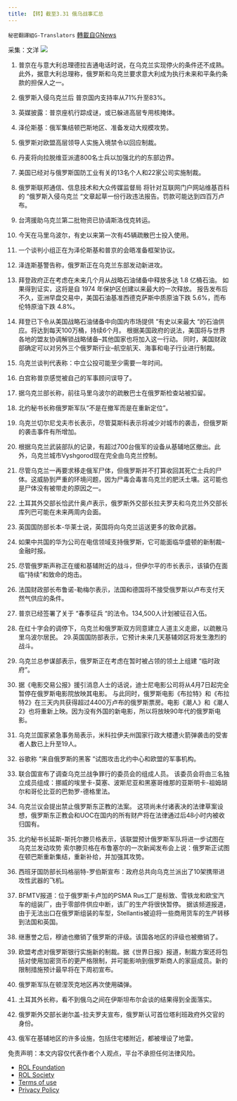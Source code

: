 ```yaml
---
title: 【转】截至3.31 俄乌战事汇总
---
```

`秘密翻譯組G-Translators` [轉載自GNews](https://gnews.org/zh-hans/2265489/)

采集：文洋
![](https://assets.gnews.org/wp-content/uploads/2022/03/16487529321.png) 
1. 普京在与意大利总理德拉吉通电话时说，在乌克兰实现停火的条件还不成熟。
此外，据意大利总理称，俄罗斯和乌克兰要求意大利成为执行未来和平条约条款的担保人之一。

1. 俄罗斯入侵乌克兰后 普京国内支持率从71%升至83%。
2. 英媒披露：普京座机行踪成谜，或已躲进高层专用核掩体。
3. 泽伦斯基：俄军集结顿巴斯地区、准备发动大规模攻势。
4. 俄罗斯对欧盟高层领导人实施入境禁令以回应制裁。
5. 丹麦将向拉脱维亚派遣800名士兵以加强北约的东部边界。
6. 美国已经对与俄罗斯国防工业有关的13名个人和22家公司实施制裁。
7. 俄罗斯联邦通信、信息技术和大众传媒监督局 将针对互联网门户网站维基百科的 “俄罗斯入侵乌克兰 “文章起草一份行政违法报告。罚款可能达到四百万卢布。
8. 台湾援助乌克兰第二批物资已协请斯洛伐克转运。
9. 今天在马里乌波尔，有史以来第一次有45辆疏散巴士投入使用。
10. 一个谈判小组正在为泽伦斯基和普京的会晤准备框架协议。
11. 泽连斯基警告称，俄罗斯正在乌克兰东部发动新进攻。
12. 拜登政府正在考虑在未来几个月从战略石油储备中释放多达 1.8 亿桶石油。
如果得到证实，这将是自 1974 年保护区创建以来最大的一次释放。
报告发布后不久，亚洲早盘交易中，美国石油基准西德克萨斯中质原油下跌 5.6%，而布伦特原油下跌 4.8%。
13. 拜登已下令从美国战略石油储备中向国内市场提供 “有史以来最大 “的石油供应。将达到每天100万桶，持续6个月。
根据美国政府的说法，美国将与世界各地的盟友协调解锁战略储备–其他国家也将加入这一行动。
同时，美国财政部确定可以对另外三个俄罗斯行业–航空航天、海事和电子行业进行制裁。
14. 乌克兰谈判代表称：中立公投可能至少需要一年时间。
15. 白宫称普京感觉被自己的军事顾问误导了。
16. 据乌克兰部长称，前往马里乌波尔的疏散巴士在俄罗斯检查站被扣留。
17. 北约秘书长称俄罗斯军队“不是在撤军而是在重新定位”。
18. 乌克兰切尔尼戈夫市长表示，尽管莫斯科表示将减少对城市的袭击，但俄罗斯的袭击事件有所增加。
19. 根据乌克兰武装部队的记录，有超过700台俄军的设备从基辅地区撤出。此外，乌克兰城市Vyshgorod现在完全由乌克兰控制。
20. 尽管乌克兰一再要求移走俄军尸体，但俄罗斯并不打算收回其死亡士兵的尸体。这威胁到严重的环境问题，因为尸毒会毒害乌克兰的肥沃土壤。这可能也是尸体没有被带走的原因之一。
21. 土耳其外交部长恰武什奥卢表示，俄罗斯外交部长拉夫罗夫和乌克兰外交部长库列巴可能在未来两周内会面。
22. 英国国防部长本-华莱士说，英国将向乌克兰运送更多的致命武器。
23. 如果中共国的华为公司在电信领域支持俄罗斯，它可能面临华盛顿的新制裁–金融时报。
24. 尽管俄罗斯声称正在缓和基辅附近的战斗，但伊尔平的市长表示，该镇仍在面临“持续”和致命的炮击。
25. 法国财政部长布鲁诺-勒梅尔表示，法国和德国将不接受俄罗斯以卢布支付天然气供应的条件。
26. 普京已经签署了关于 “春季征兵 “的法令。134,500人计划被征召入伍。
27. 在红十字会的调停下，乌克兰和俄罗斯双方同意建立人道主义走廊，以疏散马里乌波尔居民。
29.英国国防部表示，它预计未来几天基辅郊区将发生激烈的战斗。
28. 乌克兰总参谋部表示，俄罗斯正在考虑在暂时被占领的领土上组建 “临时政府”。
29. 据《电影交易公报》援引消息人士的话说，迪士尼电影公司将从4月7日起完全暂停在俄罗斯电影院放映其电影。
与此同时，俄罗斯电影《布拉特》和《布拉特2》在三天内共获得超过4400万卢布的俄罗斯票房。电影《潮人》和《潮人2》也将重新上映。因为没有外国的新电影，所以将放映90年代的俄罗斯电影。
30. 乌克兰国家紧急事务局表示，米科拉伊夫州国家行政大楼遭火箭弹袭击的受害者人数已上升至19人。
31. 谷歌称 “来自俄罗斯的黑客 “试图攻击北约中心和欧盟的军事机构。
32. 联合国宣布了调查乌克兰战争罪行的委员会的组成人员。
该委员会将由三名独立成员组成：挪威的埃里卡-莫塞、波斯尼亚和黑塞哥维那的亚斯明卡-祖姆胡尔和哥伦比亚的巴勃罗-德格里法。
33. 乌克兰议会提出禁止俄罗斯东正教的法案。
这项尚未付诸表决的法律草案设想，俄罗斯东正教会和UOC在国内的所有财产将在法律通过后48小时内被收归国有。
34. 北约秘书长延斯-斯托尔滕贝格表示，该联盟预计俄罗斯军队将进一步试图在乌克兰发动攻势
索尔滕贝格在布鲁塞尔的一次新闻发布会上说：俄罗斯正试图在顿巴斯重新集结，重新补给，并加强其攻势。
35. 西班牙国防部长玛格丽特-罗伯斯宣布：政府总共向乌克兰派出了10架携带进攻性武器的飞机。
36. BFMTV报道：位于俄罗斯卡卢加的PSMA Rus工厂是标致、雪铁龙和欧宝汽车的组装厂，由于零部件供应中断，该厂的生产将很快暂停。
据该频道报道，由于无法出口在俄罗斯组装的车型，Stellantis被迫将一些商用货车的生产转移到法国和英国。
37. 继惠誉之后，穆迪也撤销了俄罗斯的评级。该国各地区的评级也被撤销了。
38. 欧盟考虑对俄罗斯银行实施新的制裁。据《世界日报》报道，制裁方案还将包括对使用加密货币的更严格限制，并可能影响到俄罗斯商人的家庭成员。新的限制措施预计最早将在下周初宣布。
39. 俄罗斯军队在顿涅茨克地区再次使用磷弹。
40. 土耳其外长称，看不到俄乌之间在伊斯坦布尔会谈的结果得到全面落实。
41. 俄罗斯外交部长谢尔盖-拉夫罗夫宣布，俄罗斯认可首位塔利班政府外交官的身份。
42. 俄军在基辅地区的许多设施，包括住宅楼附近，都被埋设了地雷。


 

免责声明：本文内容仅代表作者个人观点，平台不承担任何法律风险。

- [ROL Foundation](https://rolfoundation.org/)
- [ROL Society](https://rolsociety.org/)
- [Terms of use](https://gnews.org/terms-of-use-3/)
- [Privacy Policy](https://gnews.org/privacy-policy/)

